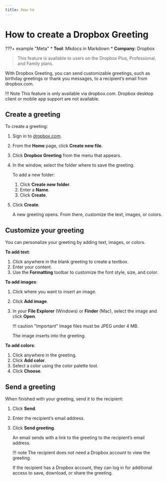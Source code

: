 ```yaml
---
title: How-to
---
```


# How to create a Dropbox Greeting

???+ example "Meta"
    * **Tool**: Mkdocs in Markdown
    * **Company**: Dropbox

> This feature is available to users on the Dropbox Plus, Professional, and Family plans.

With Dropbox Greeting, you can send customizable greetings, such as birthday greetings or
thank you messages, to a recipient’s email from dropbox.com.

!!! Note 
    This feature is only available via dropbox.com. Dropbox desktop client or mobile app support are not available.

## Create a greeting

To create a greeting:

1. Sign in to [dropbox.com](dropbox.com).
2. From the **Home** page, click **Create new file**.
3. Click **Dropbox Greeting** from the menu that appears.
4. In the window, select the folder where to save the greeting.

    To add a new folder:
    
    1. Click **Create new folder**.
    2. Enter a **Name**.
    3. Click **Create**.

5. Click **Create**.

    A new greeting opens. From there, customize the text, images, or colors.

## Customize your greeting

You can personalize your greeting by adding text, images, or colors.

**To add text**:

1. Click anywhere in the blank greeting to create a textbox.
2. Enter your content.
3. Use the **Formatting** toolbar to customize the font style, size, and color.
   
**To add images**:

1. Click where you want to insert an image.
2. Click **Add image**.
3. In your **File Explorer** (Windows) or **Finder** (Mac), select the image and click **Open**.

    !!! caution "Important"
        Image files must be JPEG under 4 MB.

    The image inserts into the greeting.

**To add colors**:

1. Click anywhere in the greeting.
2. Click **Add color**.
3. Select a color using the color palette tool.
4. Click **Choose**.

## Send a greeting

When finished with your greeting, send it to the recipient:

1. Click **Send**.
2. Enter the recipient’s email address.
3. Click **Send greeting**.

    An email sends with a link to the greeting to the recipient’s email address.

    !!! note
        The recipient does not need a Dropbox account to view the greeting.

    If the recipient has a Dropbox account, they can log in for additional access to save, download, or share the greeting.